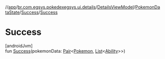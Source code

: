 //[app](../../../../../index.md)/[br.com.egsys.pokedexegsys.ui.details](../../../index.md)/[DetailsViewModel](../../index.md)/[PokemonDataState](../index.md)/[Success](index.md)/[Success](-success.md)

# Success

[androidJvm]\
fun [Success](-success.md)(pokemonData: [Pair](https://kotlinlang.org/api/latest/jvm/stdlib/kotlin/-pair/index.html)&lt;[Pokemon](../../../../br.com.egsys.pokedexegsys.data.model.storage/-pokemon/index.md), [List](https://kotlinlang.org/api/latest/jvm/stdlib/kotlin.collections/-list/index.html)&lt;[Ability](../../../../br.com.egsys.pokedexegsys.data.model.storage/-ability/index.md)&gt;&gt;)
